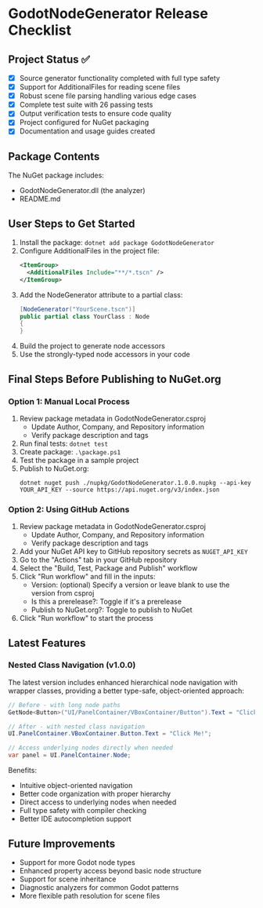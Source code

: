 # GodotNodeGenerator Release Checklist

## Project Status ✅

- [x] Source generator functionality completed with full type safety
- [x] Support for AdditionalFiles for reading scene files
- [x] Robust scene file parsing handling various edge cases
- [x] Complete test suite with 26 passing tests
- [x] Output verification tests to ensure code quality
- [x] Project configured for NuGet packaging
- [x] Documentation and usage guides created

## Package Contents

The NuGet package includes:
- GodotNodeGenerator.dll (the analyzer)
- README.md

## User Steps to Get Started

1. Install the package: `dotnet add package GodotNodeGenerator`
2. Configure AdditionalFiles in the project file:
   ```xml
   <ItemGroup>
     <AdditionalFiles Include="**/*.tscn" />
   </ItemGroup>
   ```
3. Add the NodeGenerator attribute to a partial class:
   ```csharp
   [NodeGenerator("YourScene.tscn")]
   public partial class YourClass : Node
   {
   }
   ```
4. Build the project to generate node accessors
5. Use the strongly-typed node accessors in your code

## Final Steps Before Publishing to NuGet.org

### Option 1: Manual Local Process

1. Review package metadata in GodotNodeGenerator.csproj
   - Update Author, Company, and Repository information
   - Verify package description and tags
2. Run final tests: `dotnet test`
3. Create package: `.\package.ps1`
4. Test the package in a sample project
5. Publish to NuGet.org: 
   ```
   dotnet nuget push ./nupkg/GodotNodeGenerator.1.0.0.nupkg --api-key YOUR_API_KEY --source https://api.nuget.org/v3/index.json
   ```

### Option 2: Using GitHub Actions

1. Review package metadata in GodotNodeGenerator.csproj
   - Update Author, Company, and Repository information
   - Verify package description and tags
2. Add your NuGet API key to GitHub repository secrets as `NUGET_API_KEY`
3. Go to the "Actions" tab in your GitHub repository
4. Select the "Build, Test, Package and Publish" workflow
5. Click "Run workflow" and fill in the inputs:
   - Version: (optional) Specify a version or leave blank to use the version from csproj
   - Is this a prerelease?: Toggle if it's a prerelease
   - Publish to NuGet.org?: Toggle to publish to NuGet
6. Click "Run workflow" to start the process

## Latest Features

### Nested Class Navigation (v1.0.0)

The latest version includes enhanced hierarchical node navigation with wrapper classes, providing a better type-safe, object-oriented approach:

```csharp
// Before - with long node paths
GetNode<Button>("UI/PanelContainer/VBoxContainer/Button").Text = "Click Me!";

// After - with nested class navigation
UI.PanelContainer.VBoxContainer.Button.Text = "Click Me!";

// Access underlying nodes directly when needed
var panel = UI.PanelContainer.Node;
```

Benefits:
- Intuitive object-oriented navigation
- Better code organization with proper hierarchy
- Direct access to underlying nodes when needed
- Full type safety with compiler checking
- Better IDE autocompletion support

## Future Improvements

- Support for more Godot node types
- Enhanced property access beyond basic node structure
- Support for scene inheritance
- Diagnostic analyzers for common Godot patterns
- More flexible path resolution for scene files
